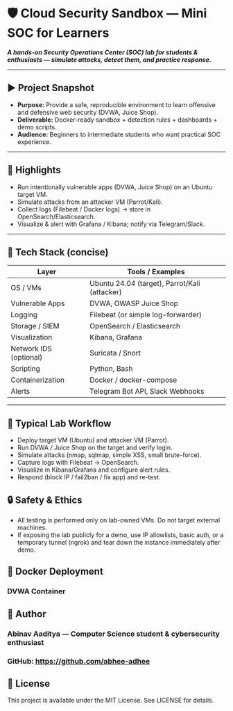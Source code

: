 # 🛡️ Cloud Security Sandbox — Mini SOC for Learners

**_A hands-on Security Operations Center (SOC) lab for students & enthusiasts — simulate attacks, detect them, and practice response._**

---

## ▶️ Project Snapshot
- **Purpose:** Provide a safe, reproducible environment to learn offensive and defensive web security (DVWA, Juice Shop).  
- **Deliverable:** Docker-ready sandbox + detection rules + dashboards + demo scripts.  
- **Audience:** Beginners to intermediate students who want practical SOC experience.

---

## 📌 Highlights
- Run intentionally vulnerable apps (DVWA, Juice Shop) on an Ubuntu target VM.  
- Simulate attacks from an attacker VM (Parrot/Kali).  
- Collect logs (Filebeat / Docker logs) → store in OpenSearch/Elasticsearch.  
- Visualize & alert with Grafana / Kibana; notify via Telegram/Slack.

---

## 🧭 Tech Stack (concise)

| Layer | Tools / Examples |
|---|---|
| OS / VMs | Ubuntu 24.04 (target), Parrot/Kali (attacker) |
| Vulnerable Apps | DVWA, OWASP Juice Shop |
| Logging | Filebeat (or simple log-forwarder) |
| Storage / SIEM | OpenSearch / Elasticsearch |
| Visualization | Kibana, Grafana |
| Network IDS (optional) | Suricata / Snort |
| Scripting | Python, Bash |
| Containerization | Docker / docker-compose |
| Alerts | Telegram Bot API, Slack Webhooks |

---

## 🧪 Typical Lab Workflow

- Deploy target VM (Ubuntu) and attacker VM (Parrot).
- Run DVWA / Juice Shop on the target and verify login.
- Simulate attacks (nmap, sqlmap, simple XSS, small brute-force).
- Capture logs with Filebeat → OpenSearch.
- Visualize in Kibana/Grafana and configure alert rules.
- Respond (block IP / fail2ban / fix app) and re-test.

## 🔒 Safety & Ethics 

- All testing is performed only on lab-owned VMs. Do not target external machines.
- If exposing the lab publicly for a demo, use IP allowlists, basic auth, or a temporary tunnel (ngrok) and tear down the instance immediately after demo.


## 🐳 Docker Deployment

### DVWA Container

## 👤 Author

### Abinav Aaditya — Computer Science student & cybersecurity enthusiast
### GitHub: https://github.com/abhee-adhee


## 📝 License

This project is available under the MIT License. See LICENSE for details.
